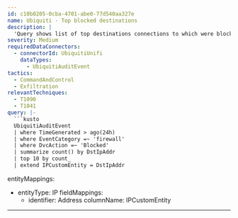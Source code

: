 ```yaml
---
id: c10b0205-0cba-4701-abe0-77d540aa327e
name: Ubiquiti - Top blocked destinations
description: |
  'Query shows list of top destinations connections to which were blocked by firewall.'
severity: Medium
requiredDataConnectors:
  - connectorId: UbiquitiUnifi
    dataTypes:
      - UbiquitiAuditEvent
tactics:
  - CommandAndControl
  - Exfiltration
relevantTechniques:
  - T1090
  - T1041
query: |-
  ```kusto
  UbiquitiAuditEvent
  | where TimeGenerated > ago(24h)
  | where EventCategory =~ 'firewall'
  | where DvcAction =~ 'Blocked'
  | summarize count() by DstIpAddr
  | top 10 by count_
  | extend IPCustomEntity = DstIpAddr
  ```
entityMappings:
  - entityType: IP
    fieldMappings:
      - identifier: Address
        columnName: IPCustomEntity
---
```



